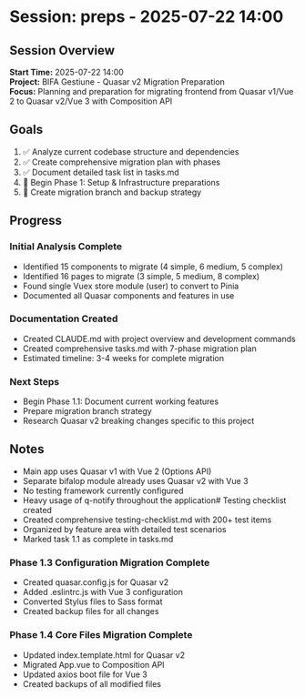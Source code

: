# Session: preps - 2025-07-22 14:00

## Session Overview
**Start Time:** 2025-07-22 14:00  
**Project:** BIFA Gestiune - Quasar v2 Migration Preparation  
**Focus:** Planning and preparation for migrating frontend from Quasar v1/Vue 2 to Quasar v2/Vue 3 with Composition API

## Goals
1. ✅ Analyze current codebase structure and dependencies
2. ✅ Create comprehensive migration plan with phases
3. ✅ Document detailed task list in tasks.md
4. 🔄 Begin Phase 1: Setup & Infrastructure preparations
5. 🔄 Create migration branch and backup strategy

## Progress

### Initial Analysis Complete
- Identified 15 components to migrate (4 simple, 6 medium, 5 complex)
- Identified 16 pages to migrate (3 simple, 5 medium, 8 complex)
- Found single Vuex store module (user) to convert to Pinia
- Documented all Quasar components and features in use

### Documentation Created
- Created CLAUDE.md with project overview and development commands
- Created comprehensive tasks.md with 7-phase migration plan
- Estimated timeline: 3-4 weeks for complete migration

### Next Steps
- Begin Phase 1.1: Document current working features
- Prepare migration branch strategy
- Research Quasar v2 breaking changes specific to this project

## Notes
- Main app uses Quasar v1 with Vue 2 (Options API)
- Separate bifalop module already uses Quasar v2 with Vue 3
- No testing framework currently configured
- Heavy usage of q-notify throughout the application# Testing checklist created
- Created comprehensive testing-checklist.md with 200+ test items
- Organized by feature area with detailed test scenarios
- Marked task 1.1 as complete in tasks.md

### Phase 1.3 Configuration Migration Complete
- Created quasar.config.js for Quasar v2
- Added .eslintrc.js with Vue 3 configuration
- Converted Stylus files to Sass format
- Created backup files for all changes

### Phase 1.4 Core Files Migration Complete
- Updated index.template.html for Quasar v2
- Migrated App.vue to Composition API
- Updated axios boot file for Vue 3
- Created backups of all modified files
